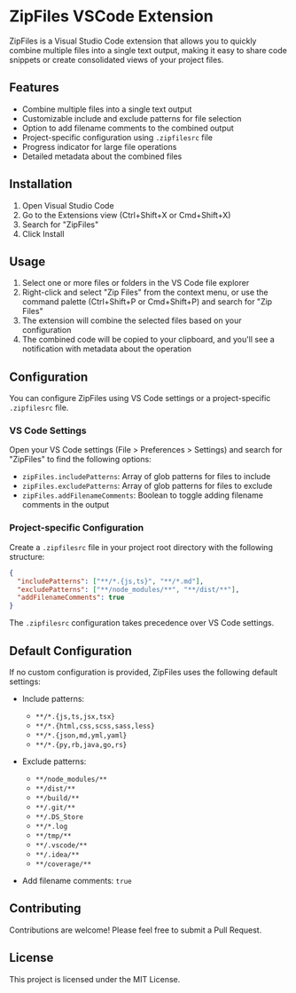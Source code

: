 # ZipFiles VSCode Extension

ZipFiles is a Visual Studio Code extension that allows you to quickly combine multiple files into a single text output, making it easy to share code snippets or create consolidated views of your project files.

## Features

- Combine multiple files into a single text output
- Customizable include and exclude patterns for file selection
- Option to add filename comments to the combined output
- Project-specific configuration using `.zipfilesrc` file
- Progress indicator for large file operations
- Detailed metadata about the combined files

## Installation

1. Open Visual Studio Code
2. Go to the Extensions view (Ctrl+Shift+X or Cmd+Shift+X)
3. Search for "ZipFiles"
4. Click Install

## Usage

1. Select one or more files or folders in the VS Code file explorer
2. Right-click and select "Zip Files" from the context menu, or use the command palette (Ctrl+Shift+P or Cmd+Shift+P) and search for "Zip Files"
3. The extension will combine the selected files based on your configuration
4. The combined code will be copied to your clipboard, and you'll see a notification with metadata about the operation

## Configuration

You can configure ZipFiles using VS Code settings or a project-specific `.zipfilesrc` file.

### VS Code Settings

Open your VS Code settings (File > Preferences > Settings) and search for "ZipFiles" to find the following options:

- `zipFiles.includePatterns`: Array of glob patterns for files to include
- `zipFiles.excludePatterns`: Array of glob patterns for files to exclude
- `zipFiles.addFilenameComments`: Boolean to toggle adding filename comments in the output

### Project-specific Configuration

Create a `.zipfilesrc` file in your project root directory with the following structure:

```json
{
  "includePatterns": ["**/*.{js,ts}", "**/*.md"],
  "excludePatterns": ["**/node_modules/**", "**/dist/**"],
  "addFilenameComments": true
}
```

The `.zipfilesrc` configuration takes precedence over VS Code settings.

## Default Configuration

If no custom configuration is provided, ZipFiles uses the following default settings:

- Include patterns:

  - `**/*.{js,ts,jsx,tsx}`
  - `**/*.{html,css,scss,sass,less}`
  - `**/*.{json,md,yml,yaml}`
  - `**/*.{py,rb,java,go,rs}`

- Exclude patterns:

  - `**/node_modules/**`
  - `**/dist/**`
  - `**/build/**`
  - `**/.git/**`
  - `**/.DS_Store`
  - `**/*.log`
  - `**/tmp/**`
  - `**/.vscode/**`
  - `**/.idea/**`
  - `**/coverage/**`

- Add filename comments: `true`

## Contributing

Contributions are welcome! Please feel free to submit a Pull Request.

## License

This project is licensed under the MIT License.
